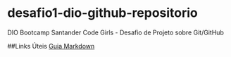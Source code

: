 # desafio1-dio-github-repositorio
DIO Bootcamp Santander Code Girls - Desafio de Projeto sobre Git/GitHub

##Links Úteis
[Guia Markdown](https://www.markdownguide.org/getting-started/)

